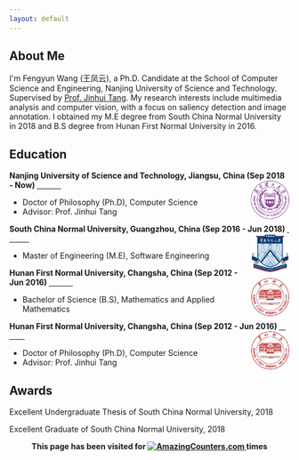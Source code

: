```yaml
---
layout: default
---
```

## About Me
I'm Fengyun Wang (王凤云), a Ph.D. Candidate at the School of Computer Science and Engineering, Nanjing University of Science and Technology. Supervised by [Prof. Jinhui Tang](http://cs.njust.edu.cn/23/d5/c1730a9173/page.htm). My research interests include multimedia analysis and computer vision, with a focus on saliency detection and image annotation. I obtained my M.E degree from South China Normal University in 2018 and B.S degree from Hunan First Normal University in 2016. 

## Education
 <div align="left">
        <strong> Nanjing University of Science and Technology, Jiangsu, China (Sep 2018 - Now) </strong>
          <a href="http://www.njust.edu.cn/" target="_blank" rel="external">
            <img border="0" src="NJUST.jpg" align="right" width="70" height="70">
          </a> 
        <ul>
        <li>
          Doctor of Philosophy (Ph.D), Computer Science</li>
        <li>
          Advisor: Prof. Jinhui Tang</li>
      </ul>      
      </div>
<div align="left">
        <strong> South China Normal University, Guangzhou, China (Sep 2016 - Jun 2018) </strong>
          <a href="http://www.scnu.edu.cn/" target="_blank" rel="external">
            <img border="0" src="South_China_Normal_University_logo.png" align="right" width="70" height="70">
          </a> 
        <ul>
        <li>
          Master of Engineering (M.E), Software Engineering</li>
      </ul>      
      </div>
<div align="left">
        <strong> Hunan First Normal University, Changsha, China (Sep 2012 - Jun 2016) </strong>
          <a href="http://www.hnfnu.edu.cn/" target="_blank" rel="external">
            <img border="0" src="Hunan_First_Normal_University_logo.jpg" align="right" width="70" height="70">
          </a> 
        <ul>
        <li>
          Bachelor of Science (B.S), Mathematics and Applied Mathematics</li>
      </ul>      
      </div>
      
<div align="left">
        <strong> Hunan First Normal University, Changsha, China (Sep 2012 - Jun 2016) </strong>
          <a href="http://www.hnfnu.edu.cn/" target="_blank" rel="external">
            <img border="0" src="Hunan_First_Normal_University_logo.jpg" align="right" width="70" height="70">
          </a> 
        <ul>
        <li>
          Doctor of Philosophy (Ph.D), Computer Science</li>
        <li>
          Advisor: Prof. Jinhui Tang</li>
      </ul>      
      </div>


## Awards
Excellent Undergraduate Thesis of South China Normal University, 2018

Excellent Graduate of South China Normal University, 2018


<div align="center">
        <strong>This page has been visited for
          <a href="http://www.amazingcounters.com" target="_blank" rel="external">
            <img border="0" src="http://cc.amazingcounters.com/counter.php?i=3221443&c=9664642" alt="AmazingCounters.com">
          </a> times</strong>
      </div>
      
